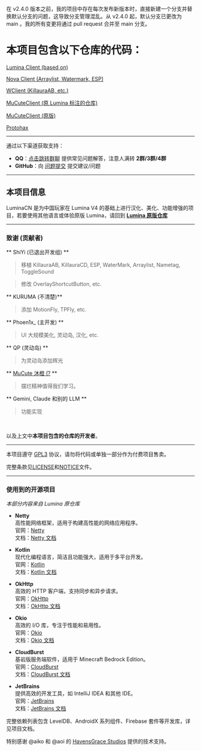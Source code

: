 在 v2.4.0 版本之前，我的项目中存在每次发布新版本时，直接新建一个分支并替换默认分支的问题，这导致分支管理混乱。从 v2.4.0 起，默认分支已更改为  main 。我的所有变更将通过 pull request 合并至  main  分支。

# 本项目包含以下仓库的代码：

[Lumina Client (based on)](https://github.com/TheProjectLumina/LuminaClient)

[Nova Client (Arraylist, Watermark, ESP)](https://github.com/TeamNovaMC/Nova-Client)

[WClient (KillauraAB, etc.)](https://github.com/RetrivedMods/WClient)

[MuCuteClient (原 Lumina 标注的仓库)](https://github.com/isuckatcodingfr/MuCuteClient)

[MuCuteClient (原版)](https://github.com/OpenMITM/MuCuteClient)

[Protohax](https://github.com/hax0r31337/ProtoHax)



---

通过以下渠道获取支持：
- **QQ**：[点击跳转群聊](https://qm.qq.com/q/Ch9xRsdjjy) 提供常见问题解答，注意人满转 **2群/3群/4群**
- **GitHub**：向 [问题提交](https://github.com/EatBingChilling/LuminaCN/issues) 提交建议/问题
---

## 本项目信息

LuminaCN 是为中国玩家在 Lumina V4 的基础上进行汉化、美化、功能增强的项目，若要使用其他语言或体验原版 Lumina，请回到 [**Lumina 原版仓库**](https://github.com/TheProjectLumina/LuminaClient)



---

### 致谢 (贡献者)

** ShiYi (已退出开发组) **

> 移植 KillauraAB, KillauraCD, ESP, WaterMark, Arraylist, Nametag, ToggleSound

> 修改 OverlayShortcutButton, etc.

** KURUMA (不清楚)**

> 添加 MotionFly, TPFly, etc.

** Phoen1x_ (主开发) **

> UI 大规模美化, 灵动岛, 汉化, etc.

** QP (灵动岛) **

> 为灵动岛添加辉光

** [MuCute 沐橙 (?](https://github.com/mucute-qwq)  **

> 摆烂精神值得我们学习。

** Gemini, Claude 和别的 LLM **

> 功能实现

<br>

以及上文中**本项目包含的仓库的开发者**。


---

本项目遵守 [GPL3](https://www.gnu.org/licenses/gpl-3.0.html) 协议，请勿将代码或单独一部分作为付费项目售卖。

完整条款见[LICENSE](https://github.com/EatBingChilling/LuminaCN/blob/main/LICENSE)和[NOTICE](https://github.com/EatBingChilling/LuminaCN/blob/main/NOTICE)文件。

---
### 使用到的开源项目

_本部分内容来自 Lumina 原仓库_

- **Netty**  
  高性能网络框架，适用于构建高性能的网络应用程序。  
  官网：[Netty](https://netty.io/)  
  文档：[Netty 文档](https://netty.io/wiki/user-guide.html)  

- **Kotlin**  
  现代化编程语言，简洁且功能强大，适用于多平台开发。  
  官网：[Kotlin](https://kotlinlang.org/)  
  文档：[Kotlin 文档](https://kotlinlang.org/docs/home.html)  

- **OkHttp**  
  高效的 HTTP 客户端，支持同步和异步请求。  
  官网：[OkHttp](https://square.github.io/okhttp/)  
  文档：[OkHttp 文档](https://square.github.io/okhttp/recipes/)  

- **Okio**  
  高效的 I/O 库，专注于性能和易用性。  
  官网：[Okio](https://square.github.io/okio/)  
  文档：[Okio 文档](https://square.github.io/okio/recipes/)  

- **CloudBurst**  
  基岩版服务端软件，适用于 Minecraft Bedrock Edition。  
  官网：[CloudBurst](https://cloudburstmc.org/)  
  文档：[CloudBurst 文档](https://github.com/CloudburstMC)  

- **JetBrains**  
  提供高效的开发工具，如 IntelliJ IDEA 和其他 IDE。  
  官网：[JetBrains](https://www.jetbrains.com/)  
  文档：[JetBrains 文档](https://www.jetbrains.com/help/)  


完整依赖列表包含 LevelDB、AndroidX 系列组件、Firebase 套件等开发库，详见项目文档。


特别感谢 @aiko 和 @aoi 的 [HavensGrace Studios](https://github.com/HavensGrace) 提供的技术支持。